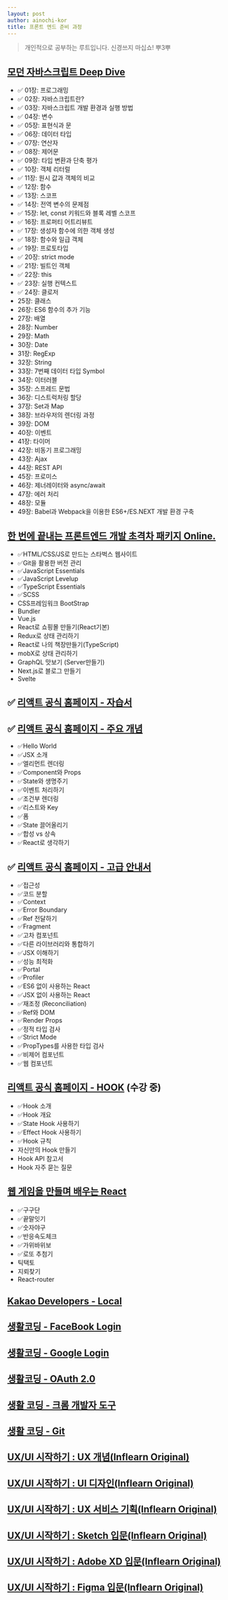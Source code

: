 ```yaml
---
layout: post
author: ainochi-kor
title: 프론트 엔드 준비 과정
---
```


> 개인적으로 공부하는 루트입니다. 신경쓰지 마십쇼! 뿌3뿌

## [모던 자바스크립트 Deep Dive](http://www.yes24.com/Product/Goods/92742567)

- ✅ 01장: 프로그래밍
- ✅ 02장: 자바스크립트란?
- ✅ 03장: 자바스크립트 개발 환경과 실행 방법
- ✅ 04장: 변수
- ✅ 05장: 표현식과 문
- ✅ 06장: 데이터 타입
- ✅ 07장: 연산자
- ✅ 08장: 제어문
- ✅ 09장: 타입 변환과 단축 평가
- ✅ 10장: 객체 리터럴
- ✅ 11장: 원시 값과 객체의 비교
- ✅ 12장: 함수
- ✅ 13장: 스코프
- ✅ 14장: 전역 변수의 문제점
- ✅ 15장: let, const 키워드와 블록 레벨 스코프
- ✅ 16장: 프로퍼티 어트리뷰트
- ✅ 17장: 생성자 함수에 의한 객체 생성
- ✅ 18장: 함수와 일급 객체
- ✅ 19장: 프로토타입
- ✅ 20장: strict mode
- ✅ 21장: 빌트인 객체
- ✅ 22장: this
- ✅ 23장: 실행 컨텍스트
- ✅ 24장: 클로저
- 25장: 클래스
- 26장: ES6 함수의 추가 기능
- 27장: 배열
- 28장: Number
- 29장: Math
- 30장: Date
- 31장: RegExp
- 32장: String
- 33장: 7번째 데이터 타입 Symbol
- 34장: 이터러블
- 35장: 스프레드 문법
- 36장: 디스트럭처링 할당
- 37장: Set과 Map
- 38장: 브라우저의 렌더링 과정
- 39장: DOM 
- 40장: 이벤트
- 41장: 타이머
- 42장: 비동기 프로그래밍
- 43장: Ajax
- 44장: REST API
- 45장: 프로미스
- 46장: 제너레이터와 async/await
- 47장: 에러 처리
- 48장: 모듈
- 49장: Babel과 Webpack을 이용한 ES6+/ES.NEXT 개발 환경 구축


## [한 번에 끝내는 프론트엔드 개발 초격차 패키지 Online.](https://storage.googleapis.com/static.fastcampus.co.kr/prod/uploads/202106/141528-24/[%ED%8C%A8%EC%8A%A4%ED%8A%B8%EC%BA%A0%ED%8D%BC%EC%8A%A4]-%EA%B5%90%EC%9C%A1%EA%B3%BC%EC%A0%95%EC%86%8C%EA%B0%9C%EC%84%9C-%EC%B4%88%EA%B2%A9%EC%B0%A8-%ED%8C%A8%ED%82%A4%EC%A7%80---%ED%95%9C-%EB%B2%88%EC%97%90-%EB%81%9D%EB%82%B4%EB%8A%94-%ED%94%84%EB%A1%A0%ED%8A%B8%EC%97%94%EB%93%9C-%EA%B0%9C%EB%B0%9C.pdf)

- ✅HTML/CSS/JS로 만드는 스타벅스 웹사이트
- ✅Git을 활용한 버전 관리
- ✅JavaScript Essentials
- ✅JavaScript Levelup
- ✅TypeScript Essentials
- ✅SCSS
- CSS프레임워크 BootStrap
- Bundler
- Vue.js
- React로 쇼핑몰 만들기(React기본)
- Redux로 상태 관리하기
- React로 나의 책장만들기(TypeScript)
- mobX로 상태 관리하기
- GraphQL 맛보기 (Server만들기)
- Next.js로 블로그 만들기
- Svelte

## ✅ [리액트 공식 홈페이지 - 자습서](https://ko.reactjs.org/tutorial/tutorial.html) 


## ✅ [리액트 공식 홈페이지 - 주요 개념](https://ko.reactjs.org/docs/hello-world.html) 

- ✅Hello World
- ✅JSX 소개
- ✅엘리먼트 렌더링
- ✅Component와 Props
- ✅State와 생명주기
- ✅이벤트 처리하기
- ✅조건부 렌더링
- ✅리스트와 Key
- ✅폼
- ✅State 끌어올리기
- ✅합성 vs 상속
- ✅React로 생각하기

## ✅ [리액트 공식 홈페이지 - 고급 안내서](https://ko.reactjs.org/docs/accessibility.html) 

- ✅접근성
- ✅코드 분할
- ✅Context
- ✅Error Boundary
- ✅Ref 전달하기
- ✅Fragment
- ✅고차 컴포넌트
- ✅다른 라이브러리와 통합하기
- ✅JSX 이해하기
- ✅성능 최적화
- ✅Portal
- ✅Profiler
- ✅ES6 없이 사용하는 React
- ✅JSX 없이 사용하는 React
- ✅재조정 (Reconciliation)
- ✅Ref와 DOM
- ✅Render Props
- ✅정적 타입 검사
- ✅Strict Mode
- ✅PropTypes를 사용한 타입 검사
- ✅비제어 컴포넌트
- ✅웹 컴포넌트

## [리액트 공식 홈페이지 - HOOK](https://ko.reactjs.org/docs/accessibility.html) (수강 중)

- ✅Hook 소개
- ✅Hook 개요
- ✅State Hook 사용하기
- ✅Effect Hook 사용하기
- ✅Hook 규칙
- 자신만의 Hook 만들기
- Hook API 참고서
- Hook 자주 묻는 질문

## [웹 게임을 만들며 배우는 React](https://www.inflearn.com/course/web-game-react/dashboard)

- ✅구구단
- ✅끝말잇기
- ✅숫자야구
- ✅반응속도체크
- ✅가위바위보
- ✅로또 추첨기
- 틱택토
- 지뢰찾기
- React-router

## [Kakao Developers - Local](https://developers.kakao.com/docs/latest/ko/local/common)

## [생활코딩 - FaceBook Login](https://opentutorials.org/course/3423)

## [생활코딩 - Google Login](https://opentutorials.org/course/3424)

## [생활코딩 - OAuth 2.0](https://opentutorials.org/course/3405)

## [생활 코딩 - 크롬 개발자 도구](https://opentutorials.org/course/580)

## [생활 코딩 - Git](https://opentutorials.org/course/3837)

## [UX/UI 시작하기 : UX 개념(Inflearn Original)](https://www.inflearn.com/course/ux-%EA%B0%9C%EB%85%90-%EC%9D%B8%ED%94%84%EB%9F%B0-%EC%98%A4%EB%A6%AC%EC%A7%80%EB%84%90/dashboard)

## [UX/UI 시작하기 : UI 디자인(Inflearn Original)](https://www.inflearn.com/course/ui-%EA%B0%9C%EB%85%90-%EC%9D%B8%ED%94%84%EB%9F%B0-%EC%98%A4%EB%A6%AC%EC%A7%80%EB%84%90/dashboard)

## [UX/UI 시작하기 : UX 서비스 기획(Inflearn Original)](https://www.inflearn.com/course/ux-%EC%84%9C%EB%B9%84%EC%8A%A4%EA%B8%B0%ED%9A%8D-%EC%9D%B8%ED%94%84%EB%9F%B0-%EC%98%A4%EB%A6%AC%EC%A7%80%EB%84%90/dashboard)

## [UX/UI 시작하기 : Sketch 입문(Inflearn Original)](https://www.inflearn.com/course/%EC%8A%A4%EC%BC%80%EC%B9%98-%EC%9E%85%EB%AC%B8-%EC%9D%B8%ED%94%84%EB%9F%B0-%EC%98%A4%EB%A6%AC%EC%A7%80%EB%84%90/dashboard)

## [UX/UI 시작하기 : Adobe XD 입문(Inflearn Original)](https://www.inflearn.com/course/xd-%EC%9E%85%EB%AC%B8-%EC%9D%B8%ED%94%84%EB%9F%B0-%EC%98%A4%EB%A6%AC%EC%A7%80%EB%84%90/dashboard)

## [UX/UI 시작하기 : Figma 입문(Inflearn Original)](https://www.inflearn.com/course/%ED%94%BC%EA%B7%B8%EB%A7%88-%EC%9E%85%EB%AC%B8-%EC%9D%B8%ED%94%84%EB%9F%B0-%EC%98%A4%EB%A6%AC%EC%A7%80%EB%84%90/dashboard)